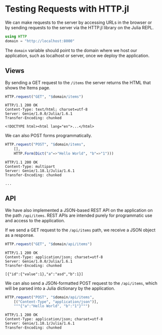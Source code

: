 # Testing Requests with HTTP.jl
We can make requests to the server by accessing URLs in the browser or by sending requests to the server via the HTTP.jl library on the Julia REPL.

```julia
using HTTP
domain = "http://localhost:8000"
```

The `domain` variable should point to the domain where we host our application, such as localhost or server, once we deploy the application.

## Views
By sending a GET request to the `/items` the server returns the HTML that shows the Items page.

```julia
HTTP.request("GET", "$domain/items")
```

```
HTTP/1.1 200 OK
Content-Type: text/html; charset=utf-8
Server: Genie/1.0.0/Julia/1.6.1
Transfer-Encoding: chunked

<!DOCTYPE html><html lang="en">...</html>
```

We can also POST forms programmatically.

```julia
HTTP.request("POST", "$domain/items",
    [],
    HTTP.Form(Dict("a"=>"Hello World", "b"=>"1")))
```

```
HTTP/1.1 200 OK
Content-Type: multipart
Server: Genie/1.18.1/Julia/1.6.1
Transfer-Encoding: chunked

...
```

## API
We have also implemented a JSON-based REST API on the application on the path `/api/items`. REST APIs are intended purely for programmatic use and access to the application.

If we send a GET request to the `/api/items` path, we receive a JSON object as a response.

```julia
HTTP.request("GET", "$domain/api/items")
```

```
HTTP/1.1 200 OK
Content-Type: application/json; charset=utf-8
Server: Genie/1.0.0/Julia/1.6.1
Transfer-Encoding: chunked

[{"id":{"value":1},"a":"asd","b":1}]
```

We can also send a JSON-formatted POST request to the `/api/items`, which will be parsed into a Julia dictionary by the application.

```julia
HTTP.request("POST", "$domain/api/items",
    [("Content-Type", "application/json")],
    """{"a":"Hello World", "b":"1"}""")
```

```
HTTP/1.1 200 OK
Content-Type: application/json; charset=utf-8
Server: Genie/1.18.1/Julia/1.6.1
Transfer-Encoding: chunked
```
